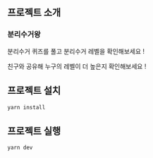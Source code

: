 ## 프로젝트 소개

### 분리수거왕

분리수거 퀴즈를 풀고 분리수거 레벨을 확인해보세요 !

친구와 공유해 누구의 레벨이 더 높은지 확인해보세요 !

## 프로젝트 설치

```bash
yarn install
```

## 프로젝트 실행

```bash
yarn dev
```
